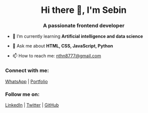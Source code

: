 <h1 align="center">Hi there 👋, I'm Sebin</h1>

<h3 align="center">A passionate frontend developer</h3>

<!---<img src="http://25.media.tumblr.com/tumblr_m8kuxjuJcg1qdemqzo1_400.gif" alt="" style="width:400px; float:right; ">
---->

- 🌱 I’m currently learning **Artificial intelligence and data science**

- 💬 Ask me about **HTML, CSS, JavaScript, Python**

- 📫 How to reach me: [nthn8777@gmail.com](mailto:nthn8777@gmail.com)

<h3 align="left">Connect with me:</h3>
<p align="left">
  <a href="https://wa.me/message/3A6DQNLHCLCPN1">WhatsApp</a> |
  <a href="https://sebinmon.github.io/Example-_Website/">Portfolio</a>
</p>


<h3 align="left">Follow me on:</h3>
<p align="left">
  <a href="https://www.linkedin.com/in/sebinmon/">LinkedIn</a> |
  <a href="https://twitter.com/sebinmon">Twitter</a> |
  <a href="https://github.com/sebinmon">GitHub</a>
</p>
